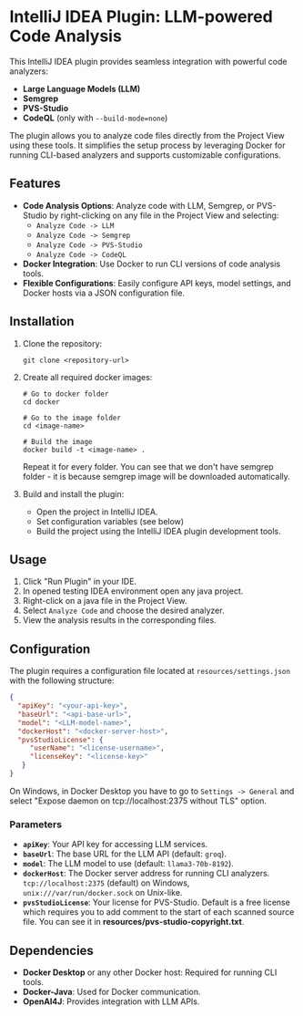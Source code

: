 # IntelliJ IDEA Plugin: LLM-powered Code Analysis

This IntelliJ IDEA plugin provides seamless integration with powerful code analyzers:
- **Large Language Models (LLM)**
- **Semgrep**
- **PVS-Studio**
- **CodeQL** (only with `--build-mode=none`)

The plugin allows you to analyze code files directly from the Project View using these tools. It simplifies the setup process by leveraging Docker for running CLI-based analyzers and supports customizable configurations.

## Features
- **Code Analysis Options**: Analyze code with LLM, Semgrep, or PVS-Studio by right-clicking on any file in the Project View and selecting:
  - `Analyze Code -> LLM`
  - `Analyze Code -> Semgrep`
  - `Analyze Code -> PVS-Studio`
  - `Analyze Code -> CodeQL`
- **Docker Integration**: Use Docker to run CLI versions of code analysis tools.
- **Flexible Configurations**: Easily configure API keys, model settings, and Docker hosts via a JSON configuration file.

## Installation
1. Clone the repository:
   ```
   git clone <repository-url>
   ```
2. Create all required docker images:
   ```
   # Go to docker folder
   cd docker

   # Go to the image folder
   cd <image-name>

   # Build the image
   docker build -t <image-name> .
   ```
   Repeat it for every folder. You can see that we don't have semgrep folder - it is because semgrep image will be downloaded automatically.

3. Build and install the plugin:
   - Open the project in IntelliJ IDEA.
   - Set configuration variables (see below)
   - Build the project using the IntelliJ IDEA plugin development tools.

## Usage
1. Click "Run Plugin" in your IDE.
2. In opened testing IDEA environment open any java project.
3. Right-click on a java file in the Project View.
4. Select `Analyze Code` and choose the desired analyzer.
5. View the analysis results in the corresponding files.

## Configuration
The plugin requires a configuration file located at `resources/settings.json` with the following structure:

```json
{
  "apiKey": "<your-api-key>",
  "baseUrl": "<api-base-url>",
  "model": "<LLM-model-name>",
  "dockerHost": "<docker-server-host>",
  "pvsStudioLicense": {
     "userName": "<license-username>",
     "licenseKey": "<license-key>"
   }
}
```

On Windows, in Docker Desktop you have to go to `Settings -> General` and select "Expose daemon on tcp://localhost:2375 without TLS" option.

### Parameters
- **`apiKey`**: Your API key for accessing LLM services.
- **`baseUrl`**: The base URL for the LLM API (default: `groq`).
- **`model`**: The LLM model to use (default: `llama3-70b-8192`).
- **`dockerHost`**: The Docker server address for running CLI analyzers. `tcp://localhost:2375` (default) on Windows, `unix:///var/run/docker.sock` on Unix-like.
- **`pvsStudioLicense`**: Your license for PVS-Studio. Default is a free license which requires you to add comment to the start of each scanned source file. You can see it in **resources/pvs-studio-copyright.txt**.

## Dependencies
- **Docker Desktop** or any other Docker host: Required for running CLI tools.
- **Docker-Java**: Used for Docker communication.
- **OpenAI4J**: Provides integration with LLM APIs.
